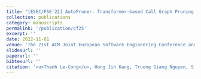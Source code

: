 ```yaml
---
title: "[ESEC/FSE'22] AutoPruner: Transformer-based Call Graph Pruning."
collection: publications
category: manuscripts
permalink: '/publication/cf25'
excerpt: ''
date: 2022-11-01
venue: 'The 21st ACM Joint European Software Engineering Conference and Symposium on the Foundations of Software Engineering (ESEC/FSE), Research Track'
slidesurl: ''
paperurl: ''
bibtexurl: ''
citation: '<u>Thanh Le-Cong</u>, Hong Jin Kang, Truong Giang Nguyen, S. Haryono, David Lo, <u>Xuan-Bach D. Le</u>, and Quyet-Thang Huynh'
---
```

